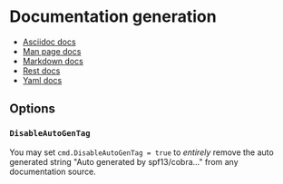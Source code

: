 # Documentation generation

- [Asciidoc docs](./asciidoc_docs.md)
- [Man page docs](./man_docs.md)
- [Markdown docs](./md_docs.md)
- [Rest docs](./rest_docs.md)
- [Yaml docs](./yaml_docs.md)

## Options
### `DisableAutoGenTag`
You may set `cmd.DisableAutoGenTag = true`
to _entirely_ remove the auto generated string "Auto generated by spf13/cobra..."
from any documentation source.
